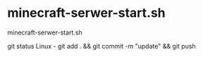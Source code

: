 # minecraft-serwer-start.sh
minecraft-serwer-start.sh

git status 
Linux - git add . && git commit -m "update" && git push 

